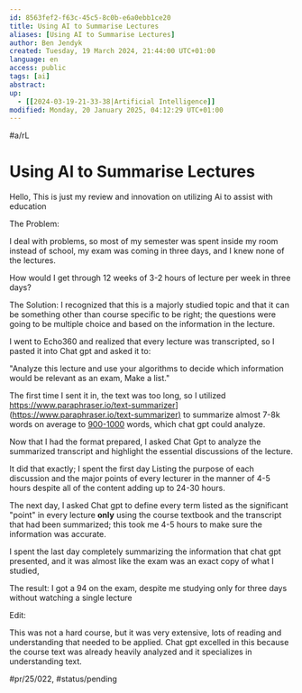 ```yaml
---
id: 8563fef2-f63c-45c5-8c0b-e6a0ebb1ce20
title: Using AI to Summarise Lectures
aliases: [Using AI to Summarise Lectures]
author: Ben Jendyk
created: Tuesday, 19 March 2024, 21:44:00 UTC+01:00
language: en
access: public
tags: [ai]
abstract: 
up:
  - [[2024-03-19-21-33-38|Artificial Intelligence]]
modified: Monday, 20 January 2025, 04:12:29 UTC+01:00
---
```


#a/rL

# Using AI to Summarise Lectures

Hello, This is just my review and innovation on utilizing Ai to assist with education

The Problem:

I deal with problems, so most of my semester was spent inside my room instead of school, my exam was coming in three days, and I knew none of the lectures.

How would I get through 12 weeks of 3-2 hours of lecture per week in three days?

The Solution: I recognized that this is a majorly studied topic and that it can be something other than course specific to be right; the questions were going to be multiple choice and based on the information in the lecture.

I went to Echo360 and realized that every lecture was transcripted, so I pasted it into Chat gpt and asked it to:

"Analyze this lecture and use your algorithms to decide which information would be relevant as an exam, Make a list."

The first time I sent it in, the text was too long, so I utilized <https://www.paraphraser.io/text-summarizer>](<https://www.paraphraser.io/text-summarizer)> to summarize almost 7-8k words on average to [900-1000](tel:900-1000) words, which chat gpt could analyze.

Now that I had the format prepared, I asked Chat Gpt to analyze the summarized transcript and highlight the essential discussions of the lecture.

It did that exactly; I spent the first day Listing the purpose of each discussion and the major points of every lecturer in the manner of 4-5 hours despite all of the content adding up to 24-30 hours.

The next day, I asked Chat gpt to define every term listed as the significant "point" in every lecture **only** using the course textbook and the transcript that had been summarized; this took me 4-5 hours to make sure the information was accurate.

I spent the last day completely summarizing the information that chat gpt presented, and it was almost like the exam was an exact copy of what I studied,

The result: I got a 94 on the exam, despite me studying only for three days without watching a single lecture

Edit:

This was not a hard course, but it was very extensive, lots of reading and understanding that needed to be applied. Chat gpt excelled in this because the course text was already heavily analyzed and it specializes in understanding text.


#pr/25/022, #status/pending